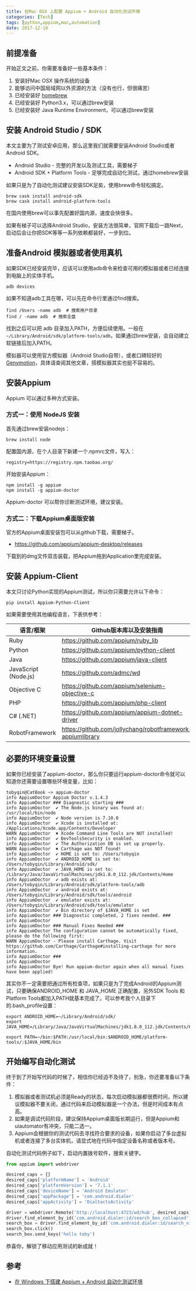 ```yaml
---
title: 在Mac OSX 上配置 Appium + Android 自动化测试环境
categories: [Tech]
tags: [python,appium,mac,automation]
date: 2017-12-10
---
```


## 前提准备

开始正文之前，你需要准备好一些基本条件：

1. 安装好Mac OSX 操作系统的设备
2. 能够访问中国局域网以外资源的方法（没有也行，但很痛苦）
3. 已经安装好 [homebrew](https://brew.sh/)
4. 已经安装好 Python3.x，可以通过brew安装
5. 已经安装好 Java Runtime Environment，可以通过brew安装



## 安装 Android Studio / SDK

本文主要为了测试安卓应用，那么这里我们就需要安装Android Studio或者Android SDK。

- Android Studio - 完整的开发以及测试工具，需要梯子
- Android SDK + Platform Tools - 足够完成自动化测试，通过homebrew安装

如果只是为了自动化测试建议安装SDK足矣，使用brew命令轻松搞定。

```
brew cask install android-sdk
brew cask install android-platform-tools
```

在国内使用brew可以事先配置好国内源，速度会快很多。

如果有梯子可以选择Android Studio，安装方法很简单，官网下载后一路Next，启动后会让你把SDK等等一系列依赖都装好，一步到位。

## 准备Android 模拟器或者使用真机

如果SDK已经安装完毕，应该可以使用adb命令来检查可用的模拟器或者已经连接到电脑上的实体手机。

```
adb devices
```

如果不知道adb工具在哪，可以先在命令行里通过find搜索。

```
find /Users -name adb  # 搜索用户目录
find / -name adb  # 搜索全盘
```

找到之后可以把 adb 目录加入PATH，方便后续使用。一般在 `~/Library/Android/sdk/platform-tools/adb`，如果通过brew安装，会自动建立软链接后加入PATH。

模拟器可以使用官方模拟器（Android Studio自带），或者口碑较好的 [Genymotion](https://www.genymotion.com/)，具体请查阅其他文章，搭模拟器其实也挺不容易的。

## 安装Appium

Appium 可以通过多种方式安装。

### 方式一：使用 NodeJS 安装

首先通过brew安装nodejs：

```Shell
brew install node
```

配置国内源，在个人目录下新建一个.npmrc文件，写入：

```Shell
registry=https://registry.npm.taobao.org/
```

开始安装Appium：

```Shell
npm install -g appium
npm install -g appium-doctor
```

Appium-doctor 可以帮你诊断测试环境，建议安装。

### 方式二：下载Appium桌面版安装

官方的Appium桌面安装包可以从github下载，需要梯子。

- <https://github.com/appium/appium-desktop/releases>

下载到的dmg文件双击装载，把Appium拖到Application里完成安装。

## 安装 Appium-Client

本文只讨论Python实现的Appium测试，所以你只需要允许以下命令：

```Shell
pip install Appium-Python-Client
```

如果需要使用其他编程语言，下表供参考：

| 语言/框架                | Github版本库以及安装指南                          |
| -------------------- | ---------------------------------------- |
| Ruby                 | <https://github.com/appium/ruby_lib>     |
| Python               | <https://github.com/appium/python-client> |
| Java                 | <https://github.com/appium/java-client>  |
| JavaScript (Node.js) | <https://github.com/admc/wd>             |
| Objective C          | <https://github.com/appium/selenium-objective-c> |
| PHP                  | <https://github.com/appium/php-client>   |
| C# (.NET)            | <https://github.com/appium/appium-dotnet-driver> |
| RobotFramework       | <https://github.com/jollychang/robotframework-appiumlibrary> |

## 必要的环境变量设置

如果你已经安装了appium-doctor，那么你只要运行appium-doctor命令就可以知道你还需要设置哪些环境变量，比如：

```Shell
tobyqin@CatBook ~> appium-doctor
info AppiumDoctor Appium Doctor v.1.4.3
info AppiumDoctor ### Diagnostic starting ###
info AppiumDoctor  ✔ The Node.js binary was found at: /usr/local/bin/node
info AppiumDoctor  ✔ Node version is 7.10.0
info AppiumDoctor  ✔ Xcode is installed at: /Applications/Xcode.app/Contents/Developer
WARN AppiumDoctor  ✖ Xcode Command Line Tools are NOT installed!
info AppiumDoctor  ✔ DevToolsSecurity is enabled.
info AppiumDoctor  ✔ The Authorization DB is set up properly.
WARN AppiumDoctor  ✖ Carthage was NOT found!
info AppiumDoctor  ✔ HOME is set to: /Users/tobyqin
info AppiumDoctor  ✔ ANDROID_HOME is set to: /Users/tobyqin/Library/Android/sdk/
info AppiumDoctor  ✔ JAVA_HOME is set to: /Library/Java/JavaVirtualMachines/jdk1.8.0_112.jdk/Contents/Home
info AppiumDoctor  ✔ adb exists at: /Users/tobyqin/Library/Android/sdk/platform-tools/adb
info AppiumDoctor  ✔ android exists at: /Users/tobyqin/Library/Android/sdk/tools/android
info AppiumDoctor  ✔ emulator exists at: /Users/tobyqin/Library/Android/sdk/tools/emulator
info AppiumDoctor  ✔ Bin directory of $JAVA_HOME is set
info AppiumDoctor ### Diagnostic completed, 2 fixes needed. ###
info AppiumDoctor
info AppiumDoctor ### Manual Fixes Needed ###
info AppiumDoctor The configuration cannot be automatically fixed, please do the following first:
WARN AppiumDoctor - Please install Carthage. Visit https://github.com/Carthage/Carthage#installing-carthage for more information.
info AppiumDoctor ###
info AppiumDoctor
info AppiumDoctor Bye! Run appium-doctor again when all manual fixes have been applied!
```

其实你不一定需要把通过所有检查项，如果只是为了完成Android的Appium测试，只要确保ANDROID_HOME 和 JAVA_HOME 正确配置，另外SDK Tools 和Platform Tools都加入PATH就基本完成了。可以参考我个人目录下的.bash_profile设置：

```Shell
export ANDROID_HOME=~/Library/Android/sdk/
export JAVA_HOME=/Library/Java/JavaVirtualMachines/jdk1.8.0_112.jdk/Contents/Home

export PATH=~/bin:$PATH:/usr/local/bin:$ANDROID_HOME/platform-tools/:$JAVA_HOME/bin
```

## 开始编写自动化测试

终于到了开始写代码的时候了，相信你已经迫不及待了，别急，你还要准备以下条件：

1. 模拟器或者测试机必须是Ready的状态，每次启动模拟器都很费时间，所以建议模拟器不要关闭，通过代码来启动模拟器是一个办法，但是时间成本有点高。
2. 如果是调试代码阶段，建议保持Appium桌面版长期运行，但是Appium和uiautomator有冲突，只能二选一。
3. Appium会根据你的测试代码去寻找符合要求的设备，如果你启动了多台虚拟机或者连接了多台实体机，请显式地在代码中指定设备名称或者版本号。

自动化测试代码例子如下，启动内置拨号软件，搜索关键字。

```Python
from appium import webdriver

desired_caps = {}
desired_caps['platformName'] = 'Android'
desired_caps['platformVersion'] = '7.1.1'
desired_caps['deviceName'] = 'Android Emulator'
desired_caps['appPackage'] = 'com.android.dialer'
desired_caps['appActivity'] = 'DialtactsActivity'

driver = webdriver.Remote('http://localhost:4723/wd/hub', desired_caps)
driver.find_element_by_id('com.android.dialer:id/search_box_collapsed').click()
search_box = driver.find_element_by_id('com.android.dialer:id/search_view')
search_box.click()
search_box.send_keys('hello toby')
```

恭喜你，解锁了移动应用测试的新成就！

## 参考

- [在 Windows 下搭建 Appium + Android 自动化测试环境](/posts/2017-05-03/setup-appium-automation-test-environment/)